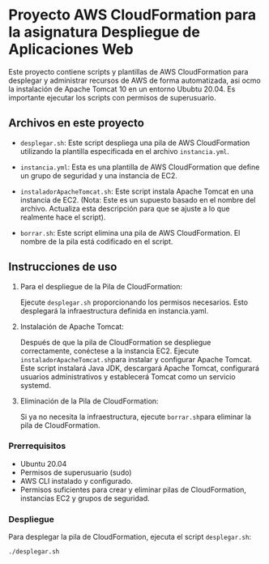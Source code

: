 # Proyecto AWS CloudFormation para la asignatura Despliegue de Aplicaciones Web

Este proyecto contiene scripts y plantillas de AWS CloudFormation para desplegar y administrar recursos de AWS de forma automatizada, asi ocmo la instalación de Apache Tomcat 10 en un entorno Ububtu 20.04.
Es importante ejecutar los scripts con permisos de superusuario.

## Archivos en este proyecto

- `desplegar.sh`: Este script despliega una pila de AWS CloudFormation utilizando la plantilla especificada en el archivo `instancia.yml`.
  
- `instancia.yml`: Esta es una plantilla de AWS CloudFormation que define un grupo de seguridad y una instancia de EC2.

- `instaladorApacheTomcat.sh`: Este script instala Apache Tomcat en una instancia de EC2. (Nota: Este es un supuesto basado en el nombre del archivo. Actualiza esta descripción para que se ajuste a lo que realmente hace el script).

- `borrar.sh`: Este script elimina una pila de AWS CloudFormation. El nombre de la pila está codificado en el script.

## Instrucciones de uso 
1. Para el despliegue de la Pila de CloudFormation:
   
    Ejecute `desplegar.sh` proporcionando los permisos necesarios.
    Esto desplegará la infraestructura definida en instancia.yaml.

1. Instalación de Apache Tomcat:
   
    Después de que la pila de CloudFormation se despliegue correctamente, conéctese a la instancia EC2.
    Ejecute `instaladorApacheTomcat.sh`para instalar y configurar Apache Tomcat.
    Este script instalará Java JDK, descargará Apache Tomcat, configurará usuarios administrativos y establecerá Tomcat como un servicio systemd.

1. Eliminación de la Pila de CloudFormation:
   
    Si ya no necesita la infraestructura, ejecute `borrar.sh`para eliminar la pila de CloudFormation.

### Prerrequisitos
- Ubuntu 20.04
- Permisos de superusuario (sudo)
- AWS CLI instalado y configurado.
- Permisos suficientes para crear y eliminar pilas de CloudFormation, instancias EC2 y grupos de seguridad.

### Despliegue

Para desplegar la pila de CloudFormation, ejecuta el script `desplegar.sh`:

```sh
./desplegar.sh
